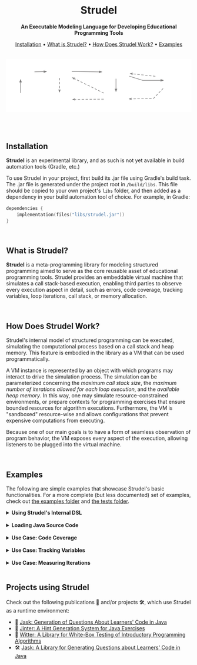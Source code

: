 <div align="center">

# Strudel

**An Executable Modeling Language for Developing Educational Programming Tools**

[Installation](#installation) •
[What is Strudel?](#what-is-strudel) •
[How Does Strudel Work?](#how-does-strudel-work) •
[Examples](#examples)

</div>
<br>

<picture>
  <source media="(prefers-color-scheme: dark)" srcset="resources/overview-darkmode.png">
  <source media="(prefers-color-scheme: light)" srcset="resources/overview-lightmode.png">
  <img alt="A diagram providing an overview of Strudel's functionality." src="resources/overview-darkmode.png">
</picture>

<br><br>

## Installation
**Strudel** is an experimental library, and as such is not yet available in build automation tools (Gradle, etc.)

To use Strudel in your project, first build its .jar file using Gradle's build task. The .jar file is generated under
the project root in `/build/libs`. This file should be copied to your own project's `libs` folder,
and then added as a dependency in your build automation tool of choice. For example, in Gradle:
```kotlin
dependencies {
    implementation(files("libs/strudel.jar"))
}
```




<br>

## What is Strudel?
**Strudel** is a meta-programming library for modeling structured programming aimed to serve as the core reusable 
asset of educational programming tools. Strudel provides an embeddable virtual machine that simulates a 
call stack-based execution, enabling third parties to observe every execution aspect in detail, such as 
errors, code coverage, tracking variables, loop iterations, call stack, or memory allocation.










<br>

## How Does Strudel Work?


Strudel's internal model of structured programming can be executed, 
simulating the computational process based on a call stack and heap memory. This feature is embodied in the library 
as a VM that can be used programmatically.

A VM instance is represented by an object with which programs may interact to drive the simulation process. The 
simulation can be parameterized concerning the _maximum call stack size_, the _maximum number of iterations allowed 
for each loop execution_, and the _available heap memory_. In this way, one may simulate resource-constrained 
environments, or prepare contexts for programming exercises that ensure bounded resources for algorithm executions. 
Furthermore, the VM is "sandboxed" resource-wise and allows configurations that prevent expensive computations from 
executing.

Because one of our main goals is to have a form of seamless observation of program behavior, the VM exposes every 
aspect of the execution, allowing listeners to be plugged into the virtual machine.









<br>

## Examples
The following are simple examples that showcase Strudel's basic functionalities. For a more complete 
(but less documented) set of examples, check out [the examples folder](src/main/kotlin/pt/iscte/strudel/examples) 
and [the tests folder](src/test/kotlin).

<details>
<summary><b>Using Strudel's Internal DSL</b></summary>

Strudel models may be instantiated "manually" through an internal Domain-Specific Language (DSL).
The following code exemplifies the internal DSL for instantiating Strudel models illustrated with binary search.

```kotlin
val bsearch = Procedure(BOOLEAN, "bsearch") {
    val a = Param(array(INT), "a")
    val e = Param(INT, "e")
    val l = Var(INT, "l", 0)
    val r = Var(INT, "r", a.length() - 1)
        While(l smallerEq r) { 
        val m = Var(INT, "m", l + (r - l) / 2)
        If(a[m] equal e) {
            Return(True)
        }
        If(a[m] smaller e) {
            Assign(l, m + 1)
        }.Else {
            Assign(r, m - 1)
        }
    }
    Return(False)
}
```

</details>

<br>

<details>
<summary><b>Loading Java Source Code</b></summary>

To have a practical means to create Strudel models without having to deal with the library classes directly, we 
developed a translator for a subset of Java’s syntax, supporting primitive types and arrays, simple classes 
(without inheritance), all loop structures, if-statements, and method calls. Given that our focus is on educational 
systems, we are not concerned with fully supporting Java.

The following is an example of loading a Java source code file into Strudel and executing one of its 
procedures.

```kotlin
val f = File("BinarySearch.java")
val module = Java2Strudel().load(f) // Loading Java source code
val search = module.getProcedure("binarySearch")

val vm: IVirtualMachine = IVirtualMachine.create()

val a: IReference<IArray> = vm.allocateArrayOf(INT, 1, 3, 5, 7, 11, 13, 17, 23, 27)
val e: IValue = vm.getValue(23)

val result: IValue? = vm.execute(search, a, e) // true
```

Strudel's Java loading and translation features were implemented using the [JavaParser](https://javaparser.org/) 
library.

</details>

<br>

<details>
<summary><b>Use Case: Code Coverage</b></summary>

In this example, the listener keeps track of how many times each statement was executed. This could be useful to aid 
learners in realizing which path the execution followed towards the result. The listener captures every statement 
regardless of which procedure it belongs.

```kotlin
fun codeCoverage(
    procedure: IProcedure, 
    vm: IVirtualMachine, 
    vararg arguments: IValue
): Map<IStatement, Int> {
    class StatementCoverage : IVirtualMachine.IListener {
        val coverage = mutableMapOf<IStatement, Int>()
        override fun statement(s: IStatement) {
            coverage.putIfAbsent(s, 0)
            coverage[s] = coverage[s]!! + 1
        }
    }
    
    val listener = StatementCoverage()
    vm.addListener(listener)
    vm.execute(procedure, *arguments)
    vm.removeListener(listener)
    
    return listener.coverage
}
```

</details>

<br>

<details>
<summary><b>Use Case: Tracking Variables</b></summary>

Observing the history of variable values can aid in understanding the algorithmic behavior of  code. In Strudel, we 
can achieve this by capturing variable assignments using a listener that intercepts every assignment to a variable of 
the given procedure and store the list of values. Notice how easily runtime information can be related to the program model.

```kotlin
fun variableHistory(
    vm: IVirtualMachine,
    procedure: IProcedure,
    vararg arguments: IValue
): Map<IVariableDeclaration<*>, List<IValue>> {
    val history = mutableMapOf<IVariableDeclaration<*>, MutableList<IValue>>()

    val listener = object : IVirtualMachine.IListener {
        override fun variableAssignment(a: IVariableAssignment, value: IValue) {
            history.putIfAbsent(a.target, mutableListOf())
            history[a.target]?.add(value)
        }
    }

    vm.addListener(listener)
    vm.execute(procedure, *arguments)
    vm.removeListener(listener)

    return history
}
```

</details>

<br>

<details>
<summary><b>Use Case: Measuring Iterations</b></summary>

The number of iterations is a usual metric to evaluate an algorithm’s performance, which is relevant in the study of 
algorithms. Using Strudel, one may plug a listener for loop iterations, and hence, easily count iterations. Notice 
that this may aid learners in analyzing the performance of their implementations by identifying the number of executed 
iterations for different inputs. Further, an automated assessment system may use this facility for checking algorithm 
correction. This example also relates runtime information and program model, by checking if the iteration occurred 
within the procedure given as argument.

```kotlin
fun countIterations(
    procedure: IProcedure,
    vm: IVirtualMachine,
    vararg arguments: IValue
): Int {
    class LoopCounter : IVirtualMachine.IListener {
        var iterations = 0
        override fun loopIteration(loop: ILoop) {
            if(vm.topFrame.procedure == procedure)
                iterations++
        }
    }
    
    val listener = LoopCounter()
    vm.addListener(listener)
    vm.execute(procedure, *arguments)
    vm.removeListener(listener)
    
    return listener.iterations
}
```

</details>




<br>

## Projects using Strudel

Check out the following publications 📰 and/or projects 🛠️, which use Strudel as a runtime environment:

- 📰 [Jask: Generation of Questions About Learners' Code in Java](https://dl.acm.org/doi/10.1145/3502718.3524761)
- 📰 [Jinter: A Hint Generation System for Java Exercises](https://dl.acm.org/doi/abs/10.1145/3587102.3588820)
- 📰 [Witter: A Library for White-Box Testing of Introductory Programming Algorithms](https://github.com/ambco-iscte/witter)
- 🛠️ [Jask: A Library for Generating Questions about Learners' Code in Java](https://github.com/ambco-iscte/jask)